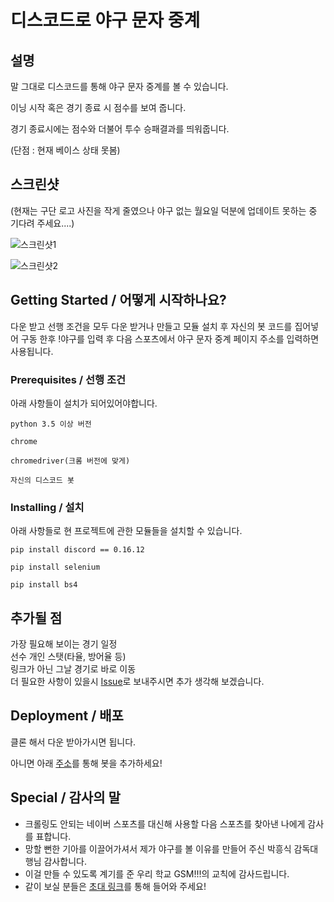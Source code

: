 # 디스코드로 야구 문자 중계

## 설명
말 그대로 디스코드를 통해 야구 문자 중계를 볼 수 있습니다.

이닝 시작 혹은 경기 종료 시 점수를 보여 줍니다.

경기 종료시에는 점수와 더불어 투수 승패결과를 띄워줍니다.

(단점 : 현재 베이스 상태 못봄)

## 스크린샷
(현재는 구단 로고 사진을 작게 줄였으나 야구 없는 월요일 덕분에 업데이트 못하는 중 기다려 주세요....)

![스크린샷1](https://raw.githubusercontent.com/surplus-developer/baseballwatch-bot/master/%EC%8A%A4%ED%81%AC%EB%A6%B0%EC%83%B7(195).png)

![스크린샷2](https://raw.githubusercontent.com/surplus-developer/baseballwatch-bot/master/%EC%8A%A4%ED%81%AC%EB%A6%B0%EC%83%B7(196).png)

## Getting Started / 어떻게 시작하나요?
다운 받고 선행 조건을 모두 다운 받거나 만들고 모듈 설치 후 자신의 봇 코드를 집어넣어 구동 한후 !야구를 입력 후 다음 스포츠에서 야구 문자 중계 페이지 주소를 입력하면 사용됩니다.

### Prerequisites / 선행 조건

아래 사항들이 설치가 되어있어야합니다.

```
python 3.5 이상 버전

chrome

chromedriver(크롬 버전에 맞게)

자신의 디스코드 봇
```

### Installing / 설치

아래 사항들로 현 프로젝트에 관한 모듈들을 설치할 수 있습니다.

```
pip install discord == 0.16.12

pip install selenium

pip install bs4
```
## 추가될 점
가장 필요해 보이는 경기 일정  
선수 개인 스탯(타율, 방어율 등)  
링크가 아닌 그날 경기로 바로 이동  
더 필요한 사항이 있을시 [Issue](https://github.com/surplus-developer/baseballwatch-bot/issues)로 보내주시면 추가 생각해 보겠습니다.

## Deployment / 배포
클론 해서 다운 받아가시면 됩니다.

아니면 아래 [주소](https://discordapp.com/api/oauth2/authorize?client_id=611173967348236290&permissions=8&scope=bot)를 통해 봇을 추가하세요!

## Special / 감사의 말

* 크롤링도 안되는 네이버 스포츠를 대신해 사용할 다음 스포츠를 찾아낸 나에게 감사를 표합니다.
* 망할 뻔한 기아를 이끌어가셔서 제가 야구를 볼 이유를 만들어 주신 박흥식 감독대행님 감사합니다.
* 이걸 만들 수 있도록 계기를 준 우리 학교 GSM!!!의 교칙에 감사드립니다.
* 같이 보실 분들은 [초대 링크](https://discord.gg/dy6gWNq)를 통해 들어와 주세요!
